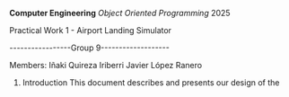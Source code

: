 **Computer Engineering**
*Object Oriented Programming*
2025

Practical Work 1 - Airport Landing Simulator 

-----------------Group 9-------------------

Members:
Iñaki Quireza Iriberri
Javier López Ranero

1. Introduction
  This document describes and presents our design of the 
